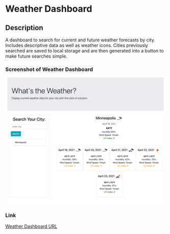 # Weather Dashboard

## Description
A dashboard to search for current and future weather forecasts by city. Includes descriptive data as well as weather icons. Cities previously searched are saved to local storage and are then generated into a button to make future searches simple. 

### Screenshot of Weather Dashboard
![Screenshot of Weather Dashboard](./assets/images/revised-screencapture.png)

### Link 
[Weather Dashboard URL](https://kelseysanderson.github.io/weather_dashboard/)
